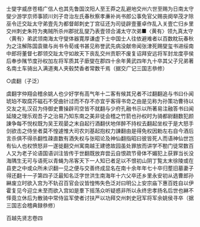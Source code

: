 <!-- { "loadSidebar": true } -->
士燮字威彦苍梧广信人也其先鲁国汶阳人至王莽之乱避地交州六世至赐为日南太守燮少游学京师事颕川刘子竒治左氏春秋察孝亷补尚书郎公事免官父赐丧阕举茂才除巫令迁交趾太守弟壹先为都督邮刺史丁宫征还为司徒辟壹董卓作乱入关壹亡归乡里交州刺史朱符为夷贼所杀州郡扰乱燮乃表壹领合浦太守次弟■〈黄有〉领九真太守〈黄有〉弟武领南海太守燮体器寛厚谦虚下士中国士人往依避难者以百数眈玩春秋为之注解陈国袁徽与尚书令荀彧书甚见称誉武先病没献帝闻张津死赐燮玺书进绥南中郎将董督七郡领交趾太守如故天下丧乱交州贡职不废复诏拜安远将军封龙度亭侯后奉歩隲节度孙权加左将军质其子廞燮在郡四十余年黄武四年九十卒其父子兄弟著名南土车骑出入满道夷人夹毂焚香者常数千焉（据交广记三国志叅修）

○虞翻（子泛）

虞翻字仲翔会稽余姚人也少好学有高气年十二客有候其兄者不过翻翻追与书曰仆闻琥珀不取腐芥磁石不受曲针过而不存不亦宜乎客得书竒之由是见称为孙策功曹待以交友之礼汉召为侍御史曹操辟司空皆不就翻与少府孔融书示以所著易注融答书曰闻延陵之理乐观吾子之治易乃知东南之美非徒会稽之竹箭也孙权时为骑都尉翻数犯颜諌争每不悦权既为吴王观晏之末自起行酒翻伏地佯醉不持权去翻起坐权于是大怒手剑欲击之侍坐者莫不惶遽惟大司农刘基起抱权力諌翻由是得免权因勅左右自今酒后言杀俱不得杀翻性疎直数有酒失权与张昭论及神仙翻指昭曰彼皆死人而语神仙世岂有仙人也权愤怒非一遂徙翻交州寓南越王建徳故园虽处罪放而讲学不勌门徒常数百人又为老子论语国语训注皆传于世翻既放弃尝云自恨疏节骨体不媚犯上获罪当长没海隅生无可与语死以青蝇为吊客天下一人知已者足以不恨初山阴丁覧太末徐陵或在县吏之中或众所未识翻一见之便与交善终成显名在南十余年年七十卒归塟旧墓妻子得还翻十一子第四子泛最知名泛字世洪生南海年十六父卒还乡里永安初从选曹郎孙綝废立时欲入宫为不轨召百官会议皆惶怖失色泛对曰明公上安宗庙下惠百姓自以伊霍复见今迎立未至而欲入宫如是羣下摇荡众听疑惑非所以永终忠孝扬名后世也綝不怿竟立休后为散骑中常侍监军使者讨扶严以功拜交州刺史冠军将军余姚侯寻卒（据三国志会稽典録叅修）

百越先贤志卷四
